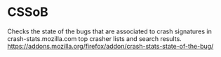 # CSSoB
Checks the state of the bugs that are associated to crash signatures in crash-stats.mozilla.com top crasher lists and search results.
https://addons.mozilla.org/firefox/addon/crash-stats-state-of-the-bug/
